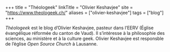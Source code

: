 +++
title = "Théologeek"
linkTitle = "Olivier Keshavjee"
site = "https://www.theologeek.ch/"
aliases = ["olivier-keshavjee"]
tags = ["blog"]
+++

*Théologeek* est le blog d’Olivier Keshavjee, pasteur dans l’EERV (Église évangélique réformée du canton de Vaud). Il s’intéresse à la philosophie des sciences, au ministère et à la culture geek. Olivier Keshavjee est responsble de l’église *Open Source Church* à Lausanne.
